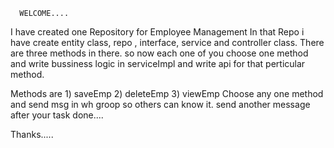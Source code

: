       WELCOME....
I have created one Repository for Employee Management
In that Repo i have create entity class, repo , interface, service and controller class.
There are three methods in there.   so now each one of you  choose one method and write bussiness logic in serviceImpl and write  api for that perticular method.

Methods are 1) saveEmp
            2) deleteEmp
            3) viewEmp
     Choose  any one method and send msg in wh groop so others can know it. 
     send another message after your task done....

Thanks.....

     
